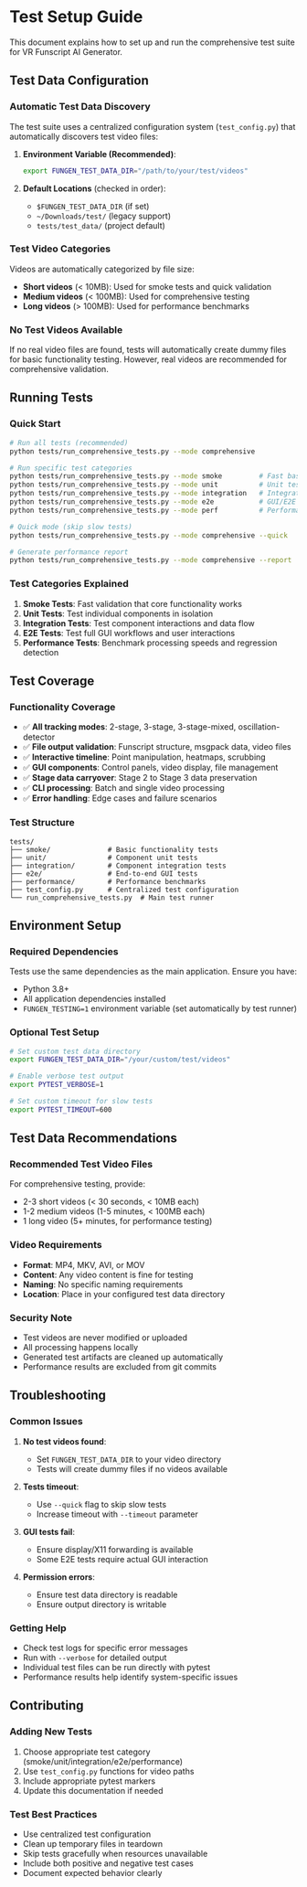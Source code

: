 # Test Setup Guide

This document explains how to set up and run the comprehensive test suite for VR Funscript AI Generator.

## Test Data Configuration

### Automatic Test Data Discovery

The test suite uses a centralized configuration system (`test_config.py`) that automatically discovers test video files:

1. **Environment Variable (Recommended)**:
   ```bash
   export FUNGEN_TEST_DATA_DIR="/path/to/your/test/videos"
   ```

2. **Default Locations** (checked in order):
   - `$FUNGEN_TEST_DATA_DIR` (if set)
   - `~/Downloads/test/` (legacy support)  
   - `tests/test_data/` (project default)

### Test Video Categories

Videos are automatically categorized by file size:
- **Short videos** (< 10MB): Used for smoke tests and quick validation
- **Medium videos** (< 100MB): Used for comprehensive testing
- **Long videos** (> 100MB): Used for performance benchmarks

### No Test Videos Available

If no real video files are found, tests will automatically create dummy files for basic functionality testing. However, real videos are recommended for comprehensive validation.

## Running Tests

### Quick Start

```bash
# Run all tests (recommended)
python tests/run_comprehensive_tests.py --mode comprehensive

# Run specific test categories
python tests/run_comprehensive_tests.py --mode smoke         # Fast basic tests
python tests/run_comprehensive_tests.py --mode unit          # Unit tests
python tests/run_comprehensive_tests.py --mode integration   # Integration tests
python tests/run_comprehensive_tests.py --mode e2e           # GUI/E2E tests
python tests/run_comprehensive_tests.py --mode perf          # Performance tests

# Quick mode (skip slow tests)
python tests/run_comprehensive_tests.py --mode comprehensive --quick

# Generate performance report
python tests/run_comprehensive_tests.py --mode comprehensive --report
```

### Test Categories Explained

1. **Smoke Tests**: Fast validation that core functionality works
2. **Unit Tests**: Test individual components in isolation
3. **Integration Tests**: Test component interactions and data flow
4. **E2E Tests**: Test full GUI workflows and user interactions
5. **Performance Tests**: Benchmark processing speeds and regression detection

## Test Coverage

### Functionality Coverage

- ✅ **All tracking modes**: 2-stage, 3-stage, 3-stage-mixed, oscillation-detector
- ✅ **File output validation**: Funscript structure, msgpack data, video files
- ✅ **Interactive timeline**: Point manipulation, heatmaps, scrubbing
- ✅ **GUI components**: Control panels, video display, file management
- ✅ **Stage data carryover**: Stage 2 to Stage 3 data preservation
- ✅ **CLI processing**: Batch and single video processing
- ✅ **Error handling**: Edge cases and failure scenarios

### Test Structure

```
tests/
├── smoke/              # Basic functionality tests
├── unit/               # Component unit tests  
├── integration/        # Component integration tests
├── e2e/                # End-to-end GUI tests
├── performance/        # Performance benchmarks
├── test_config.py      # Centralized test configuration
└── run_comprehensive_tests.py  # Main test runner
```

## Environment Setup

### Required Dependencies

Tests use the same dependencies as the main application. Ensure you have:
- Python 3.8+
- All application dependencies installed
- `FUNGEN_TESTING=1` environment variable (set automatically by test runner)

### Optional Test Setup

```bash
# Set custom test data directory
export FUNGEN_TEST_DATA_DIR="/your/custom/test/videos"

# Enable verbose test output
export PYTEST_VERBOSE=1

# Set custom timeout for slow tests
export PYTEST_TIMEOUT=600
```

## Test Data Recommendations

### Recommended Test Video Files

For comprehensive testing, provide:
- 2-3 short videos (< 30 seconds, < 10MB each)
- 1-2 medium videos (1-5 minutes, < 100MB each)  
- 1 long video (5+ minutes, for performance testing)

### Video Requirements

- **Format**: MP4, MKV, AVI, or MOV
- **Content**: Any video content is fine for testing
- **Naming**: No specific naming requirements
- **Location**: Place in your configured test data directory

### Security Note

- Test videos are never modified or uploaded
- All processing happens locally
- Generated test artifacts are cleaned up automatically
- Performance results are excluded from git commits

## Troubleshooting

### Common Issues

1. **No test videos found**:
   - Set `FUNGEN_TEST_DATA_DIR` to your video directory
   - Tests will create dummy files if no videos available

2. **Tests timeout**:
   - Use `--quick` flag to skip slow tests
   - Increase timeout with `--timeout` parameter

3. **GUI tests fail**:
   - Ensure display/X11 forwarding is available
   - Some E2E tests require actual GUI interaction

4. **Permission errors**:
   - Ensure test data directory is readable
   - Ensure output directory is writable

### Getting Help

- Check test logs for specific error messages
- Run with `--verbose` for detailed output
- Individual test files can be run directly with pytest
- Performance results help identify system-specific issues

## Contributing

### Adding New Tests

1. Choose appropriate test category (smoke/unit/integration/e2e/performance)
2. Use `test_config.py` functions for video paths
3. Include appropriate pytest markers
4. Update this documentation if needed

### Test Best Practices

- Use centralized test configuration
- Clean up temporary files in teardown
- Skip tests gracefully when resources unavailable
- Include both positive and negative test cases
- Document expected behavior clearly